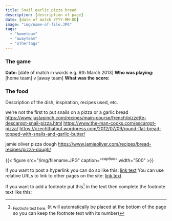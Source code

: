 ```yaml
---
title: Snail garlic pizza bread
description: [description of page]
date: [date of match YYYY-MM-DD]
image: "img/name-of-file.JPG"
tags:
  - "hometeam"
  - "awayteam"
  - "othertags"
---
```


### The game

**Date:** [date of match in words e.g. 9th March 2013]
**Who was playing:** [home team] v [away team]
**What was the score:**

### The food

Description of the dish, inspiration, recipes used, etc.

we're not the first to put snails on a pizza or a garlic bread
https://www.justapinch.com/recipes/main-course/french/pizzette-descargot-snail-pizza.html
https://www.the-man-cooks.com/escargot-pizza/
https://czechthatout.wordpress.com/2012/07/09/round-flat-bread-topped-with-snails-and-garlic-butter/

jamie oliver pizza dough
https://www.jamieoliver.com/recipes/bread-recipes/pizza-dough/

{{< figure src="/img/filename.JPG" caption="<sup>*caption*</sup>" width="500" >}}

If you want to post a hyperlink you can do so like this:
[link text](https://www.url.com/)
You can use relative URLs to link to other pages on the site:
[link text](/posts/2019-02-02-haggis-gnocchi/)

If you want to add a footnote put this[^1] in the text
then complete the footnote text like this:
[^1]: <sub>Footnote text here.</sub>
(it will automatically be placed at the bottom of the page so you can keep the
  footnote text with its number)
